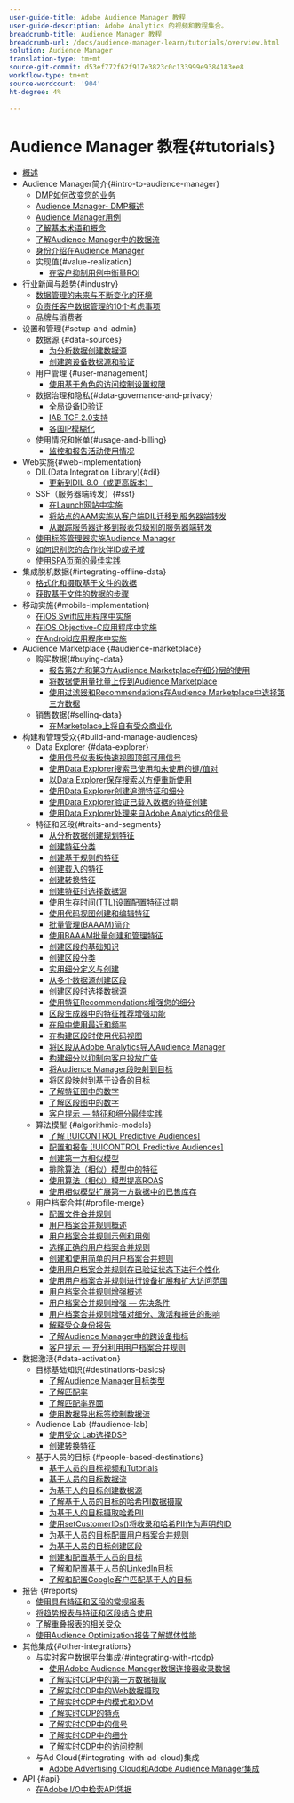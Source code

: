 ```yaml
---
user-guide-title: Adobe Audience Manager 教程
user-guide-description: Adobe Analytics 的视频和教程集合。
breadcrumb-title: Audience Manager 教程
breadcrumb-url: /docs/audience-manager-learn/tutorials/overview.html
solution: Audience Manager
translation-type: tm+mt
source-git-commit: d53ef772f62f917e3823c0c133999e9384183ee8
workflow-type: tm+mt
source-wordcount: '904'
ht-degree: 4%

---
```



# Audience Manager 教程{#tutorials}

+ [概述](overview.md)
+ Audience Manager简介{#intro-to-audience-manager}
   + [DMP如何改变您的业务](intro-to-audience-manager/how-a-dmp-can-change-your-business.md)
   + [Audience Manager- DMP概述](intro-to-audience-manager/audience-manager-overview-of-a-dmp.md)
   + [Audience Manager用例](intro-to-audience-manager/audience-manager-use-cases.md)
   + [了解基本术语和概念](intro-to-audience-manager/understanding-basic-terms-and-concepts-in-audience-manager.md)
   + [了解Audience Manager中的数据流](intro-to-audience-manager/understanding-the-data-flow-in-audience-manager.md)
   + [身份介绍在Audience Manager](intro-to-audience-manager/introduction-to-identity-in-audience-manager.md)
   + 实现值{#value-realization}
      + [在客户抑制用例中衡量ROI](intro-to-audience-manager/value-realization/measuring-roi-in-a-customer-suppression-use-case.md)
+ 行业新闻与趋势{#industry}
   + [数据管理的未来与不断变化的环境](industry/the-future-of-data-management-and-the-changing-environment.md)
   + [负责任客户数据管理的10个考虑事项](industry/ten-considerations-for-responsible-customer-data-management.md)
   + [品牌与消费者](industry/brands-vs-consumers.md)
+ 设置和管理{#setup-and-admin}
   + 数据源 {#data-sources}
      + [为分析数据创建数据源](setup-and-admin/data-sources/create-a-data-source-for-analytics-data.md)
      + [创建跨设备数据源和验证](setup-and-admin/data-sources/creating-a-cross-device-data-source-and-authenticating.md)
   + 用户管理 {#user-management}
      + [使用基于角色的访问控制设置权限](setup-and-admin/user-management/setting-permissions-with-role-based-access-control.md)
   + 数据治理和隐私{#data-governance-and-privacy}
      + [全局设备ID验证](setup-and-admin/data-governance-and-privacy/global-device-id-validation.md)
      + [IAB TCF 2.0支持](setup-and-admin/data-governance-and-privacy/iab-tcf-support.md)
      + [各国IP模糊化](setup-and-admin/data-governance-and-privacy/ip-obfuscation-by-country.md)
   + 使用情况和帐单{#usage-and-billing}
      + [监控和报告活动使用情况](setup-and-admin/usage-and-billing/monitoring-and-reporting-on-activity-usage.md)
+ Web实施{#web-implementation}
   + DIL(Data Integration Library){#dil}
      + [更新到DIL 8.0（或更高版本）](web-implementation/dil/updating-to-dil-version-8-0-or-greater.md)
   + SSF（服务器端转发）{#ssf}
      + [在Launch网站中实施](https://docs.adobe.com/content/help/en/experience-cloud/implementing-in-websites-with-launch/index.html)
      + [将站点的AAM实施从客户端DIL迁移到服务器端转发](web-implementation/ssf/migrating-your-site-implementation-from-client-side-dil-to-server-side-forwarding.md)
      + [从跟踪服务器迁移到报表包级别的服务器端转发](web-implementation/ssf/migrating-from-tracking-server-to-report-suite-level-server-side-forwarding.md)
   + [使用标签管理器实施Audience Manager](web-implementation/using-tag-managers-to-implement-audience-manager.md)
   + [如何识别您的合作伙伴ID或子域](web-implementation/how-to-identify-your-partner-id-or-subdomain.md)
   + [使用SPA页面的最佳实践](web-implementation/using-best-practices-on-spa-pages-when-sending-data-to-aam.md)
+ 集成脱机数据{#integrating-offline-data}
   + [格式化和摄取基于文件的数据](integrating-offline-data/formatting-and-ingesting-file-based-data.md)
   + [获取基于文件的数据的步骤](integrating-offline-data/steps-for-ingesting-file-based-data.md)
+ 移动实施{#mobile-implementation}
   + [在iOS Swift应用程序中实施](https://docs.adobe.com/content/help/en/experience-cloud/implementing-in-mobile-ios-swift-apps-with-launch/index.html)
   + [在iOS Objective-C应用程序中实施](https://docs.adobe.com/content/help/en/experience-cloud/implementing-in-mobile-ios-objective-c-apps-with-launch/index.html)
   + [在Android应用程序中实施](https://docs.adobe.com/content/help/en/experience-cloud/implementing-in-mobile-android-apps-with-launch/index.html)
+ Audience Marketplace {#audience-marketplace}
   + 购买数据{#buying-data}
      + [报告第2方和第3方Audience Marketplace在细分层的使用](audience-marketplace/buying-data/reporting-2nd-and-3rd-party-data-usage-in-the-audience-marketplace-at-the-segment-level.md)
      + [将数据使用量批量上传到Audience Marketplace](audience-marketplace/buying-data/bulk-uploading-data-usage-into-the-audience-marketplace.md)
      + [使用过滤器和Recommendations在Audience Marketplace中选择第三方数据](audience-marketplace/buying-data/using-filters-and-recommendations-to-choose-3rd-party-data-in-audience-marketplace.md)
   + 销售数据{#selling-data}
      + [在Marketplace上将自有受众商业化](audience-marketplace/selling-data/commercialize-owned-audiences-on-marketplace.md)
+ 构建和管理受众{#build-and-manage-audiences}
   + Data Explorer {#data-explorer}
      + [使用信号仪表板快速视图顶部可用信号](build-and-manage-audiences/data-explorer/using-the-signals-dashboard-to-quickly-view-top-available-signals.md)
      + [使用Data Explorer搜索已使用和未使用的键/值对](build-and-manage-audiences/data-explorer/using-data-explorer-to-search-for-used-and-unused-key-value-pairs.md)
      + [以Data Explorer保存搜索以方便重新使用](build-and-manage-audiences/data-explorer/saving-searches-in-data-explorer-for-convenience-in-re-use.md)
      + [使用Data Explorer创建追溯特征和细分](build-and-manage-audiences/data-explorer/using-data-explorer-to-create-retroactive-traits-and-segments.md)
      + [使用Data Explorer验证已载入数据的特征创建](build-and-manage-audiences/data-explorer/using-data-explorer-to-validate-trait-creation-for-your-onboarded-data.md)
      + [使用Data Explorer处理来自Adobe Analytics的信号](build-and-manage-audiences/data-explorer/using-data-explorer-to-work-with-signals-coming-from-adobe-analytics.md)
   + 特征和区段{#traits-and-segments}
      + [从分析数据创建规划特征](build-and-manage-audiences/traits-and-segments/planning-trait-creation-from-analytics-data.md)
      + [创建特征分类](build-and-manage-audiences/traits-and-segments/creating-a-trait-taxonomy.md)
      + [创建基于规则的特征](build-and-manage-audiences/traits-and-segments/creating-rule-based-traits.md)
      + [创建载入的特征](build-and-manage-audiences/traits-and-segments/creating-onboarded-traits.md)
      + [创建转换特征](build-and-manage-audiences/traits-and-segments/creating-conversion-traits.md)
      + [创建特征时选择数据源](build-and-manage-audiences/traits-and-segments/choosing-a-data-source-when-creating-traits.md)
      + [使用生存时间(TTL)设置配置特征过期](build-and-manage-audiences/traits-and-segments/configuring-trait-expiration-with-the-time-to-live-ttl-setting.md)
      + [使用代码视图创建和编辑特征](build-and-manage-audiences/traits-and-segments/using-code-view-to-create-and-edit-traits.md)
      + [批量管理(BAAAM)简介](build-and-manage-audiences/traits-and-segments/introduction-to-bulk-management-baaam.md)
      + [使用BAAAM批量创建和管理特征](build-and-manage-audiences/traits-and-segments/creating-and-managing-traits-in-bulk-with-baaam.md)
      + [创建区段的基础知识](build-and-manage-audiences/traits-and-segments/the-basics-of-creating-segments.md)
      + [创建区段分类](build-and-manage-audiences/traits-and-segments/creating-a-segment-taxonomy.md)
      + [实用细分定义与创建](build-and-manage-audiences/traits-and-segments/practical-segment-definition-and-creation.md)
      + [从多个数据源创建区段](build-and-manage-audiences/traits-and-segments/creating-segments-from-multiple-data-sources.md)
      + [创建区段时选择数据源](build-and-manage-audiences/traits-and-segments/choosing-a-data-source-when-creating-a-segment.md)
      + [使用特征Recommendations增强您的细分](build-and-manage-audiences/traits-and-segments/enhancing-your-segments-with-trait-recommendations.md)
      + [区段生成器中的特征推荐增强功能](build-and-manage-audiences/traits-and-segments/trait-recommendation-enhancements-in-the-segment-builder.md)
      + [在段中使用最近和频率](build-and-manage-audiences/traits-and-segments/using-recency-and-frequency-in-segments.md)
      + [在构建区段时使用代码视图](build-and-manage-audiences/traits-and-segments/using-code-view-when-building-segments.md)
      + [将区段从Adobe Analytics导入Audience Manager](build-and-manage-audiences/traits-and-segments/import-aa-segments-into-aam.md)
      + [构建细分以抑制向客户投放广告](build-and-manage-audiences/traits-and-segments/building-a-segment-to-suppress-ads-to-customers.md)
      + [将Audience Manager段映射到目标](build-and-manage-audiences/traits-and-segments/mapping-audience-manager-segments-to-destinations.md)
      + [将区段映射到基于设备的目标](build-and-manage-audiences/traits-and-segments/mapping-segments-to-a-device-based-destination.md)
      + [了解特征图中的数字](build-and-manage-audiences/traits-and-segments/understanding-numbers-in-the-trait-graph.md)
      + [了解区段图中的数字](build-and-manage-audiences/traits-and-segments/understanding-numbers-in-the-segment-graph.md)
      + [客户提示 — 特征和细分最佳实践](build-and-manage-audiences/traits-and-segments/customer-tips-traits-and-segments-best-practices.md)
   + 算法模型 {#algorithmic-models}
      + [了解  [!UICONTROL Predictive Audiences]](build-and-manage-audiences/algorithmic-models/understanding-predictive-audiences.md)
      + [配置和报告  [!UICONTROL Predictive Audiences]](build-and-manage-audiences/algorithmic-models/configure-and-report-on-predictive-audiences.md)
      + [创建第一方相似模型](build-and-manage-audiences/algorithmic-models/creating-a-first-party-look-alike-model.md)
      + [排除算法（相似）模型中的特征](build-and-manage-audiences/algorithmic-models/excluding-traits-in-algorithmic-look-alike-models.md)
      + [使用算法（相似）模型提高ROAS](build-and-manage-audiences/algorithmic-models/increase-roas-by-using-algorithmic-look-alike-models.md)
      + [使用相似模型扩展第一方数据中的已售库存](build-and-manage-audiences/algorithmic-models/using-look-alike-models-to-extend-sold-out-inventory-from-your-1st-party-data.md)
   + 用户档案合并{#profile-merge}
      + [配置文件合并规则](build-and-manage-audiences/profile-merge/profile-merge.md)
      + [用户档案合并规则概述](build-and-manage-audiences/profile-merge/overview-of-profile-merge-rules.md)
      + [用户档案合并规则示例和用例](build-and-manage-audiences/profile-merge/profile-merge-rule-examples-and-use-cases.md)
      + [选择正确的用户档案合并规则](build-and-manage-audiences/profile-merge/choosing-the-right-profile-merge-rule.md)
      + [创建和使用简单的用户档案合并规则](build-and-manage-audiences/profile-merge/creating-and-using-simple-profile-merge-rules.md)
      + [使用用户档案合并规则在已验证状态下进行个性化](build-and-manage-audiences/profile-merge/using-profile-merge-rules-to-personalize-in-an-authenticated-state.md)
      + [使用用户档案合并规则进行设备扩展和扩大访问范围](build-and-manage-audiences/profile-merge/using-profile-merge-rules-for-device-extension-and-increased-reach.md)
      + [用户档案合并规则增强概述](build-and-manage-audiences/profile-merge/overview-of-profile-merge-rule-enhancements.md)
      + [用户档案合并规则增强 — 先决条件](build-and-manage-audiences/profile-merge/profile-merge-rule-enhancements-pre-requisites.md)
      + [用户档案合并规则增强对细分、激活和报告的影响](build-and-manage-audiences/profile-merge/how-profile-merge-rule-enhancements-impact-segmentation-activation-and-reporting.md)
      + [解释受众身份报告](build-and-manage-audiences/profile-merge/interpret-audience-identity-reporting.md)
      + [了解Audience Manager中的跨设备指标](build-and-manage-audiences/profile-merge/understanding-cross-device-metrics-in-audience-manager.md)
      + [客户提示 — 充分利用用户档案合并规则](build-and-manage-audiences/profile-merge/customer-tips-getting-the-most-out-of-profile-merge-rules.md)
+ 数据激活{#data-activation}
   + 目标基础知识{#destinations-basics}
      + [了解Audience Manager目标类型](data-activation/destinations-basics/understanding-audience-manager-destination-types.md)
      + [了解匹配率](data-activation/destinations-basics/understanding-match-rates.md)
      + [了解匹配率界面](data-activation/destinations-basics/understanding-the-match-rate-interface-in-audience-manager.md)
      + [使用数据导出标签控制数据流](data-activation/destinations-basics/using-data-export-labels-to-control-data-flow.md)
   + Audience Lab {#audience-lab}
      + [使用受众 Lab选择DSP](data-activation/audience-lab/using-audience-lab-to-choose-a-dsp.md)
      + [创建转换特征](build-and-manage-audiences/traits-and-segments/creating-conversion-traits.md)
   + 基于人员的目标 {#people-based-destinations}
      + [基于人员的目标视频和Tutorials](data-activation/people-based-destinations/pbd.md)
      + [基于人员的目标数据流](data-activation/people-based-destinations/people-based-destinations-data-flow.md)
      + [为基于人的目标创建数据源](data-activation/people-based-destinations/creating-a-data-source-for-people-based-destinations.md)
      + [了解基于人员的目标的哈希PII数据摄取](data-activation/people-based-destinations/understanding-hashed-pii-data-ingestion-for-people-based-destinations.md)
      + [为基于人的目标摄取哈希PII](data-activation/people-based-destinations/ingesting-hashed-pii-for-people-based-destinations.md)
      + [使用setCustomerIDs()将收录和哈希PII作为声明的ID](data-activation/people-based-destinations/using-setcustomerids-to-ingest-and-hash-pii-as-a-declared-id.md)
      + [为基于人员的目标配置用户档案合并规则](data-activation/people-based-destinations/configuring-profile-merge-rules-for-people-based-destinations.md)
      + [为基于人员的目标创建区段](data-activation/people-based-destinations/creating-segments-for-people-based-destinations.md)
      + [创建和配置基于人员的目标](data-activation/people-based-destinations/create-and-configure-people-based-destinations.md)
      + [了解和配置基于人员的LinkedIn目标](data-activation/people-based-destinations/understanding-and-configuring-the-linkedin-pbd.md)
      + [了解和配置Google客户匹配基于人的目标](data-activation/people-based-destinations/understanding-and-configuring-the-google-customer-match-pbd.md)
+ 报告 {#reports}
   + [使用具有特征和区段的常规报表](reports/using-general-reports-with-traits-and-segments.md)
   + [将趋势报表与特征和区段结合使用](reports/using-trended-reports-with-traits-and-segments.md)
   + [了解重叠报表的相关受众](reports/understand-related-audiences-with-overlap-reports.md)
   + [使用Audience Optimization报告了解媒体性能](reports/using-audience-optimization-reports-to-understand-media-performance.md)
+ 其他集成{#other-integrations}
   + 与实时客户数据平台集成{#integrating-with-rtcdp}
      + [使用Adobe Audience Manager数据连接器收录数据](https://experienceleague.adobe.com/docs/platform-learn/tutorials/sources/ingest-data-from-aam.html?lang=en#sources)
      + [了解实时CDP中的第一方数据摄取](other-integrations/integrating-with-rtcdp/rtcdp-1pd-ingestion-for-aam-users.md)
      + [了解实时CDP中的Web数据摄取](other-integrations/integrating-with-rtcdp/rtcdp-web-ingestion-for-aam-users.md)
      + [了解实时CDP中的模式和XDM](other-integrations/integrating-with-rtcdp/rtcdp-schemas-xdm-for-aam-users.md)
      + [了解实时CDP的特点](other-integrations/integrating-with-rtcdp/rtcdp-traits-for-aam-users.md)
      + [了解实时CDP中的信号](other-integrations/integrating-with-rtcdp/rtcdp-signals-for-aam-users.md)
      + [了解实时CDP中的细分](other-integrations/integrating-with-rtcdp/rtcdp-segments-for-aam-users.md)
      + [了解实时CDP中的访问控制](other-integrations/integrating-with-rtcdp/rtcdp-access-control-for-aam-users.md)
   + 与Ad Cloud{#integrating-with-ad-cloud}集成
      + [Adobe Advertising Cloud和Adobe Audience Manager集成](other-integrations/integrating-with-ad-cloud/advertising-cloud-and-audience-manager-integration.md)
+ API {#api}
   + [在Adobe I/O中检索API凭据](api/retrieve-api-credentials-in-adobe-io.md)
